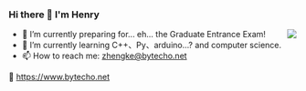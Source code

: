 ### Hi there 👋 I'm Henry

<img align="right" src="https://github-readme-stats.csthenry.vercel.app/api?username=CSTHenry&show_icons=true&icon_color=805AD5&text_color=718096&bg_color=ffffff&hide_title=true" />

- 🔭 I’m currently preparing for... eh... the Graduate Entrance Exam!
- 🌱 I’m currently learning C++、Py、arduino...? and computer science.
- 📫 How to reach me: zhengke@bytecho.net

🔗 https://www.bytecho.net


<!--
**CSTHenry/CSTHenry** is a ✨ _special_ ✨ repository because its `README.md` (this file) appears on your GitHub profile.

Here are some ideas to get you started:

- 🔭 I’m currently working on ...
- 🌱 I’m currently learning ...
- 👯 I’m looking to collaborate on ...
- 🤔 I’m looking for help with ...
- 💬 Ask me about ...
- 📫 How to reach me: ...
- 😄 Pronouns: ...
- ⚡ Fun fact: ...
-->
